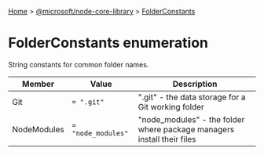 [Home](./index) &gt; [@microsoft/node-core-library](./node-core-library.md) &gt; [FolderConstants](./node-core-library.folderconstants.md)

# FolderConstants enumeration

String constants for common folder names.

|  Member | Value | Description |
|  --- | --- | --- |
|  Git | `= ".git"` | ".git" - the data storage for a Git working folder |
|  NodeModules | `= "node_modules"` | "node\_modules" - the folder where package managers install their files |

